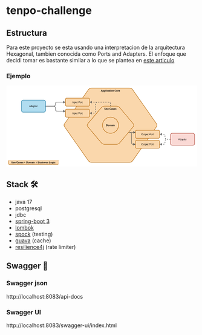 # tenpo-challenge

## Estructura
Para este proyecto se esta usando una interpretacion de la arquitectura Hexagonal, tambien conocida como Ports and Adapters. El enfoque que decidi tomar es bastante similar a lo que se plantea en [este articulo](https://reflectoring.io/spring-hexagonal/)

### Ejemplo

![ilustracion de arquitectura hexagonal ejemplo](docs/hexagonal-concepto.png)


## Stack 🛠️

- java 17
- postgresql
- jdbc
- [spring-boot 3](https://docs.spring.io/spring-boot/docs/current/reference/htmlsingle/)
- [lombok](https://projectlombok.org/features/)
- [spock](https://spockframework.org/spock/docs/2.3/index.html) (testing)
- [guava](https://github.com/google/guava/wiki) (cache)
- [resilience4j](https://resilience4j.readme.io/docs/ratelimiter) (rate limiter)

## Swagger 📝
### Swagger json
http://localhost:8083/api-docs

### Swagger UI
http://localhost:8083/swagger-ui/index.html


